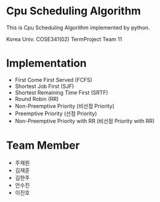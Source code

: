 # Cpu Scheduling Algorithm
This is Cpu Scheduling Algorithm implemented by python.

Korea Univ. COSE341(02) TermProject Team 11

# Implementation
+ First Come First Served (FCFS)
+ Shortest Job First (SJF)
+ Shortest Remaining Time First (SRTF)
+ Round Robin (RR)
+ Non-Preemptive Priority (비선점 Priority)
+ Preemptive Priority (선점 Priority)
+ Non-Preemptive Priority with RR (비선점 Priority with RR)

# Team Member
+ 주재원
+ 김재훈
+ 김한주
+ 안수진
+ 이진호
